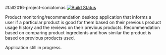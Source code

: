 #fall2016-project-soniatomas
[![Build Status](https://travis-ci.org/cpe305/fall2016-project-soniatomas.svg?branch=master)](https://travis-ci.org/cpe305/fall2016-project-soniatomas)

Product monitoring/recommendation desktop application that informs a user if a particular product is good for them based on their previous product usage history and the reviews on their previous products. Recommendation based on comparing product ingredients and how similar the product is based on previous products used.

Application still in progress.
